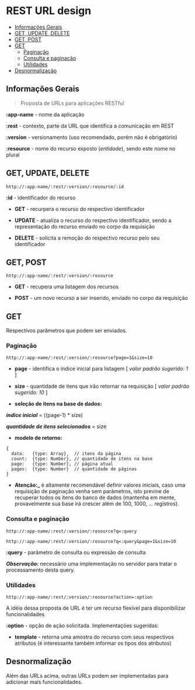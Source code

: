 # REST URL design


<!-- toc -->
* [Informações Gerais](#informações-gerais)
* [GET, UPDATE, DELETE](#get-update-delete)
* [GET, POST](#get-post)
* [GET](#get)
  * [Paginação](#paginação)
  * [Consulta e paginação](#consulta-e-paginação)
  * [Utilidades](#utilidades)
* [Desnormalização](#desnormalização)

<!-- toc stop -->


## Informações Gerais

> Proposta de URLs para aplicações RESTful

**:app-name** - nome da aplicação

**:rest** - contexto, parte da URL que identifica a comunicação em REST

**:version** - versionamento (uso recomendado, porém não é obrigatório)

**:resource** - nome do recurso exposto (*entidade*), sendo este nome no plural


## GET, UPDATE, DELETE

```
http://:app-name/:rest/:version/:resource/:id
```

**:id** - identificador do recurso

* **GET** - recurpera o recurso do respectivo identificador

* **UPDATE** -  atualiza o recurso do respectivo identificador, sendo a representação do recurso enviado no corpo da requisição

* **DELETE** - solicita a remoção do respectivo recurso pelo seu identificador


## GET, POST

```
http://:app-name/:rest/:version/:resource
```

* **GET** - recupera uma listagem dos recursos

* **POST** - um novo recurso a ser inserido, enviado no corpo da requisição

## GET

Respectivos parâmetros que podem ser enviados.

### Paginação

```
http://:app-name/:rest/:version/:resource?page=1&size=10
```

* **page** - identifica o índice inicial para listagem [ *valor padrão sugerido: 1* ]

* **size** - quantidade de itens que irão retornar na requisição [ *valor padrão sugerido: 10* ]

* **seleção de itens na base de dados:**

_**índice inicial**_ = ((page-1) * size)

_**quantidade de itens selecionados**_ = size

* **modelo de retorno:**

```
{
  data:   {type: Array},  // itens da página
  count:  {type: Number}, // quantidade de itens na base
  page:   {type: Number}, // página atual
  pages:  {type: Number}  // quantidade de páginas
}
```

* **Atenção:_** é altamente recomendável definir valores iniciais, caso uma requisição de paginação venha sem parâmetros, isto previne de recuperar todos os itens do banco de dados (mantenha em mente, provavelmente sua base irá crescer além de 100, 1000, ... registros).


### Consulta e paginação

```
http://:app-name/:rest/:version/:resource?q=:query

http://:app-name/:rest/:version/:resource?q=:query&page=1&size=10
```

**:query** - parâmetro de consulta ou expressão de consulta

_**Observação:**_ necessário uma implementação no servidor para tratar o processamento desta query.

### Utilidades

```
http://:app-name/:rest/:version/:resource?action=:option
```

A idéia dessa proposta de URL é ter um recurso flexível para disponibilizar funcionalidades

**:option** - opção de ação solicitada. Implementações sugeridas:

* **template** - retorna uma amostra do recurso com seus respectivos atributos (é interessante também informar os tipos dos atributos)


## Desnormalização

Além das URLs acima, outras URLs podem ser implementadas para adicionar mais funcionalidades.
